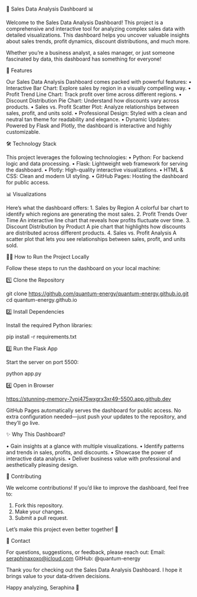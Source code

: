 🎉 Sales Data Analysis Dashboard 📊

Welcome to the Sales Data Analysis Dashboard! This project is a comprehensive and interactive tool for analyzing complex sales data with detailed visualizations. This dashboard helps you uncover valuable insights about sales trends, profit dynamics, discount distributions, and much more.

Whether you’re a business analyst, a sales manager, or just someone fascinated by data, this dashboard has something for everyone!

🚀 Features

Our Sales Data Analysis Dashboard comes packed with powerful features:
	•	Interactive Bar Chart: Explore sales by region in a visually compelling way.
	•	Profit Trend Line Chart: Track profit over time across different regions.
	•	Discount Distribution Pie Chart: Understand how discounts vary across products.
	•	Sales vs. Profit Scatter Plot: Analyze relationships between sales, profit, and units sold.
	•	Professional Design: Styled with a clean and neutral tan theme for readability and elegance.
	•	Dynamic Updates: Powered by Flask and Plotly, the dashboard is interactive and highly customizable.

🛠️ Technology Stack

This project leverages the following technologies:
	•	Python: For backend logic and data processing.
	•	Flask: Lightweight web framework for serving the dashboard.
	•	Plotly: High-quality interactive visualizations.
	•	HTML & CSS: Clean and modern UI styling.
	•	GitHub Pages: Hosting the dashboard for public access.

📊 Visualizations

Here’s what the dashboard offers:
	1.	Sales by Region
A colorful bar chart to identify which regions are generating the most sales.
	2.	Profit Trends Over Time
An interactive line chart that reveals how profits fluctuate over time.
	3.	Discount Distribution by Product
A pie chart that highlights how discounts are distributed across different products.
	4.	Sales vs. Profit Analysis
A scatter plot that lets you see relationships between sales, profit, and units sold.

🧑‍💻 How to Run the Project Locally

Follow these steps to run the dashboard on your local machine:

1️⃣ Clone the Repository

git clone https://github.com/quantum-energy/quantum-energy.github.io.git
cd quantum-energy.github.io

2️⃣ Install Dependencies

Install the required Python libraries:

pip install -r requirements.txt

3️⃣ Run the Flask App

Start the server on port 5500:

python app.py

4️⃣ Open in Browser

https://stunning-memory-7vpj475wxgrx3xr49-5500.app.github.dev

GitHub Pages automatically serves the dashboard for public access. No extra configuration needed—just push your updates to the repository, and they’ll go live.

✨ Why This Dashboard?

•	Gain insights at a glance with multiple visualizations.
•	Identify patterns and trends in sales, profits, and discounts.
•	Showcase the power of interactive data analysis.
•	Deliver business value with professional and aesthetically pleasing design.

🤝 Contributing

We welcome contributions! If you’d like to improve the dashboard, feel free to:
1.	Fork this repository.
2.	Make your changes.
3.	Submit a pull request.

Let’s make this project even better together! 💪

📧 Contact

For questions, suggestions, or feedback, please reach out:
Email: seraphinaxoxo@icloud.com
GitHub: @quantum-energy

Thank you for checking out the Sales Data Analysis Dashboard. I hope it brings value to your data-driven decisions. 

Happy analyzing,
Seraphina 🌟
